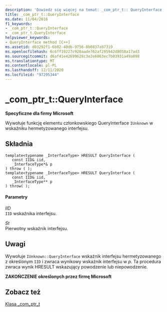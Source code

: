 ```yaml
---
description: 'Dowiedz się więcej na temat: _com_ptr_t:: QueryInterface'
title: _com_ptr_t::QueryInterface
ms.date: 11/04/2016
f1_keywords:
- _com_ptr_t::QueryInterface
- _com_ptr_t.QueryInterface
helpviewer_keywords:
- QueryInterface method [C++]
ms.assetid: d03292f1-6b02-40db-9756-8b0837a97319
ms.openlocfilehash: 6c6ff19227c920aade762af295942d8058a17ad3
ms.sourcegitcommit: d6af41e42699628c3e2e6063ec7b03931a49a098
ms.translationtype: MT
ms.contentlocale: pl-PL
ms.lasthandoff: 12/11/2020
ms.locfileid: "97295344"
---
```

# <a name="_com_ptr_tqueryinterface"></a>_com_ptr_t::QueryInterface

**Specyficzne dla firmy Microsoft**

Wywołuje funkcję  elementu członkowskiego QueryInterface `IUnknown` w wskaźniku hermetyzowanego interfejsu.

## <a name="syntax"></a>Składnia

```
template<typename _InterfaceType> HRESULT QueryInterface (
   const IID& iid,
   _InterfaceType*& p
) throw ( );
template<typename _InterfaceType> HRESULT QueryInterface (
   const IID& iid,
   _InterfaceType** p
) throw( );
```

#### <a name="parameters"></a>Parametry

*IID*<br/>
`IID` wskaźnika interfejsu.

*St*<br/>
Pierwotny wskaźnik interfejsu.

## <a name="remarks"></a>Uwagi

Wywołuje `IUnknown::QueryInterface` wskaźnik interfejsu hermetyzowanego z określonym `IID` i zwraca wynikowy wskaźnik interfejsu w *p*. Ta procedura zwraca wynik HRESULT wskazujący powodzenie lub niepowodzenie.

**ZAKOŃCZENIE określonych przez firmę Microsoft**

## <a name="see-also"></a>Zobacz też

[Klasa _com_ptr_t](../cpp/com-ptr-t-class.md)
